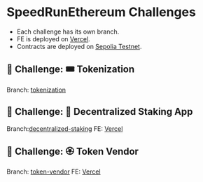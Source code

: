 # SpeedRunEthereum Challenges

- Each challenge has its own branch.
- FE is deployed on [Vercel](https://vercel.com/).
- Contracts are deployed on [Sepolia Testnet](https://sepolia.etherscan.io/).

## 🚩 Challenge: 🎟 Tokenization
Branch: [tokenization](https://github.com/olibejak/se-challenges/tree/tokenization)

## 🚩 Challenge: 🔏 Decentralized Staking App
Branch:[decentralized-staking](https://github.com/olibejak/se-challenges/tree/decentralized-staking)
FE: [Vercel](https://decentralized-staking-olibejak.vercel.app/)

## 🚩 Challenge: 🏵 Token Vendor
Branch: [token-vendor](https://github.com/olibejak/se-challenges/tree/token-vendor)
FE: [Vercel](https://token-vendor-olibejak.vercel.app/)
